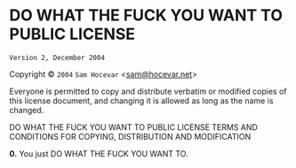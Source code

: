 # DO WHAT THE FUCK YOU WANT TO PUBLIC LICENSE
    Version 2, December 2004

Copyright &copy; `2004` `Sam Hocevar` &lt;[sam@hocevar.net](sam@hocevar.net)&gt;

Everyone is permitted to copy and distribute verbatim or modified copies of this license document, and changing it is allowed as long as the name is changed.

DO WHAT THE FUCK YOU WANT TO PUBLIC LICENSE TERMS AND CONDITIONS FOR COPYING, DISTRIBUTION AND MODIFICATION

**0.** You just DO WHAT THE FUCK YOU WANT TO.
